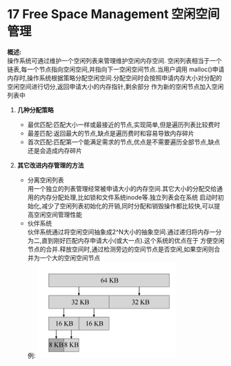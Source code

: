 17 Free Space Management 空闲空间管理
===

**概述:**  
操作系统可通过维护一个空闲列表来管理维护空闲内存空间. 空闲列表相当于一个链表,每一个节点指向空闲空间,并指向下一空闲空间节点.当用户调用
malloc()申请内存时,操作系统根据策略分配空闲空间.分配空间时会按照申请内存大小对分配的空闲空间进行切分,返回申请大小的内存指针,剩余部分
作为新的空闲节点加入空闲列表中

1.  **几种分配策略**  
    *   最优匹配:匹配大小一样或最接近的节点,实现简单,但是遍历列表比较费时
    *   最差匹配:返回最大的节点,缺点是遍历费时和容易导致内存碎片
    *   首次匹配:匹配第一个能满足需求的节点,优点是不需要遍历全部节点,缺点还是会造成内存碎片
    
2.  **其它改进内存管理的方法**  
    *   分离空闲列表  
        用一个独立的列表管理经常被申请大小的内存空间.其它大小的分配交给通用的内存分配处理,比如锁和文件系统inode等.独立列表会在系统
        启动时初始化,减少了空闲列表初始化的开销,同时分配和销毁操作都比较快,可以提高空闲空间管理性能
    *   伙伴系统  
        伙伴系统通过将空闲空间抽象成2^N大小的抽象空间.通过递归将内存一分为二,直到刚好匹配内存申请大小(或大一点).这个系统的优点在于
        方便空闲节点的合并.释放空间时,通过检测旁边的空间节点是否空闲,如果空闲则合并为一个大的空闲空间节点  
        例:
        ![](img/buddy_system_example.png)


